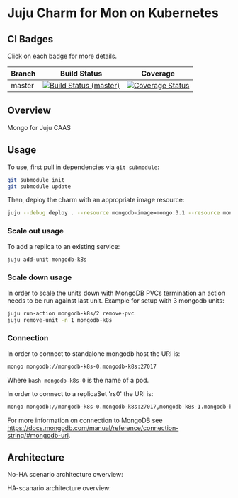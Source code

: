 
Juju Charm for Mon on Kubernetes
==================================

CI Badges
---------

Click on each badge for more details.

| Branch | Build Status | Coverage |
|--------|--------------|----------|
| master | [![Build Status (master)](https://travis-ci.org/majduk/charm-k8s-mongodb.svg?branch=master)](https://travis-ci.org/majduk/charm-k8s-mongodb.svg?branch=master) | [![Coverage Status](https://coveralls.io/repos/github/majduk/charm-k8s-mongodb/badge.svg)](https://coveralls.io/github/majduk/charm-k8s-mongodb) |


Overview
---------

Mongo for Juju CAAS

Usage
---------

To use, first pull in dependencies via `git submodule`:

```bash
git submodule init
git submodule update
```

Then, deploy the charm with an appropriate image resource:

```bash
juju --debug deploy . --resource mongodb-image=mongo:3.1 --resource mongodb-sidecar-image=mongo-sidecar:3.1
```

### Scale out usage
To add a replica to an existing service:
```bash
juju add-unit mongodb-k8s
```

### Scale down usage
In order to scale the units down with MongoDB PVCs termination an action needs to be run against last unit. Example for setup with 3 mongodb units:
```bash
juju run-action mongodb-k8s/2 remove-pvc
juju remove-unit -n 1 mongodb-k8s
```

### Connection
In order to connect to standalone mongodb host the URI is:
```bash
mongo mongodb://mongodb-k8s-0.mongodb-k8s:27017
```
Where ```bash mongodb-k8s-0``` is the name of a pod.

In order to connect to a replicaSet 'rs0' the URI is:
```bash
mongo mongodb://mongodb-k8s-0.mongodb-k8s:27017,mongodb-k8s-1.mongodb-k8s:27017,mongodb-k8s-2.mongodb-k8s:27017/?replicaSet=rs0
```
For more information on connection to MongoDB see https://docs.mongodb.com/manual/reference/connection-string/#mongodb-uri.

Architecture
---------
No-HA scenario architecture owerview:

HA-scanario architecture overview:


